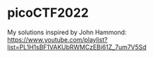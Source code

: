 # picoCTF2022
My solutions inspired by John Hammond: https://www.youtube.com/playlist?list=PL1H1sBF1VAKUbRWMCzEBi61Z_7um7V5Sd
